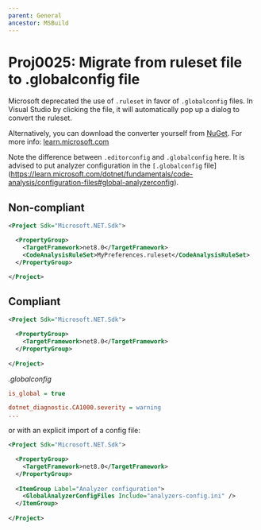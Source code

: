 ```yaml
---
parent: General
ancestor: MSBuild
---
```


# Proj0025: Migrate from ruleset file to .globalconfig file
Microsoft deprecated the use of `.ruleset` in favor of `.globalconfig` files.
In Visual Studio by clicking the file, it will automatically pop up a dialog to
convert the ruleset.

Alternatively, you can download the converter yourself from [NuGet](https://www.nuget.org/packages/Microsoft.CodeAnalysis.RulesetToEditorconfigConverter).
For more info: [learn.microsoft.com](https://learn.microsoft.com/visualstudio/code-quality/use-roslyn-analyzers?view=vs-2022#convert-an-existing-ruleset-file-to-editorconfig-file)

Note the difference between `.editorconfig` and `.globalconfig` here. It is
advised to put analyzer configuration in the `[.globalconfig` file](https://learn.microsoft.com/dotnet/fundamentals/code-analysis/configuration-files#global-analyzerconfig).

## Non-compliant
``` xml
<Project Sdk="Microsoft.NET.Sdk">

  <PropertyGroup>
    <TargetFramework>net8.0</TargetFramework>
    <CodeAnalysisRuleSet>MyPreferences.ruleset</CodeAnalysisRuleSet>
  </PropertyGroup>

</Project>
```

## Compliant
``` xml
<Project Sdk="Microsoft.NET.Sdk">

  <PropertyGroup>
    <TargetFramework>net8.0</TargetFramework>
  </PropertyGroup>
    
</Project>
```

*.globalconfig*
``` ini
is_global = true

dotnet_diagnostic.CA1000.severity = warning
...
```

or with an explicit import of a config file:

``` xml
<Project Sdk="Microsoft.NET.Sdk">

  <PropertyGroup>
    <TargetFramework>net8.0</TargetFramework>
  </PropertyGroup>
  
  <ItemGroup Label="Analyzer configuration">
    <GlobalAnalyzerConfigFiles Include="analyzers-config.ini" />
  </ItemGroup>
  
</Project>
```
